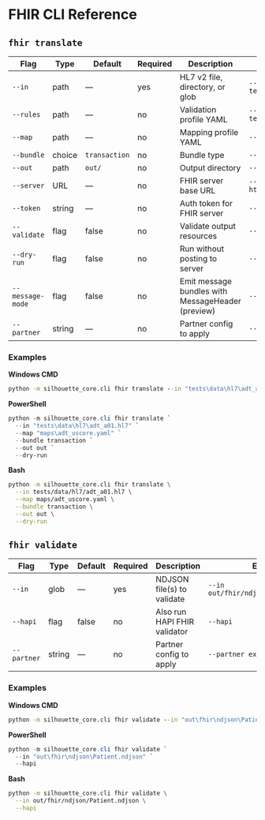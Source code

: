 # FHIR CLI Reference

## `fhir translate`

| Flag | Type | Default | Required | Description | Example |
| --- | --- | --- | --- | --- | --- |
| `--in` | path | — | yes | HL7 v2 file, directory, or glob | `--in tests/data/hl7/adt_a01.hl7` |
| `--rules` | path | — | no | Validation profile YAML | `--rules tests/hl7/rules/rules.yaml` |
| `--map` | path | — | no | Mapping profile YAML | `--map maps/adt_uscore.yaml` |
| `--bundle` | choice | `transaction` | no | Bundle type | `--bundle collection` |
| `--out` | path | `out/` | no | Output directory | `--out out` |
| `--server` | URL | — | no | FHIR server base URL | `--server https://example.com/fhir` |
| `--token` | string | — | no | Auth token for FHIR server | `--token %FHIR_TOKEN%` |
| `--validate` | flag | false | no | Validate output resources | `--validate` |
| `--dry-run` | flag | false | no | Run without posting to server | `--dry-run` |
| `--message-mode` | flag | false | no | Emit message bundles with MessageHeader (preview) | `--message-mode` |
| `--partner` | string | — | no | Partner config to apply | `--partner example` |

### Examples

**Windows CMD**
```bat
python -m silhouette_core.cli fhir translate --in "tests\data\hl7\adt_a01.hl7" --map "maps\adt_uscore.yaml" --bundle transaction --out out --dry-run
```

**PowerShell**
```powershell
python -m silhouette_core.cli fhir translate `
  --in "tests\data\hl7\adt_a01.hl7" `
  --map "maps\adt_uscore.yaml" `
  --bundle transaction `
  --out out `
  --dry-run
```

**Bash**
```bash
python -m silhouette_core.cli fhir translate \
  --in tests/data/hl7/adt_a01.hl7 \
  --map maps/adt_uscore.yaml \
  --bundle transaction \
  --out out \
  --dry-run
```

## `fhir validate`

| Flag | Type | Default | Required | Description | Example |
| --- | --- | --- | --- | --- | --- |
| `--in` | glob | — | yes | NDJSON file(s) to validate | `--in out/fhir/ndjson/Patient.ndjson` |
| `--hapi` | flag | false | no | Also run HAPI FHIR validator | `--hapi` |
| `--partner` | string | — | no | Partner config to apply | `--partner example` |

### Examples

**Windows CMD**
```bat
python -m silhouette_core.cli fhir validate --in "out\fhir\ndjson\Patient.ndjson" --hapi
```

**PowerShell**
```powershell
python -m silhouette_core.cli fhir validate `
  --in "out\fhir\ndjson\Patient.ndjson" `
  --hapi
```

**Bash**
```bash
python -m silhouette_core.cli fhir validate \
  --in out/fhir/ndjson/Patient.ndjson \
  --hapi
```
